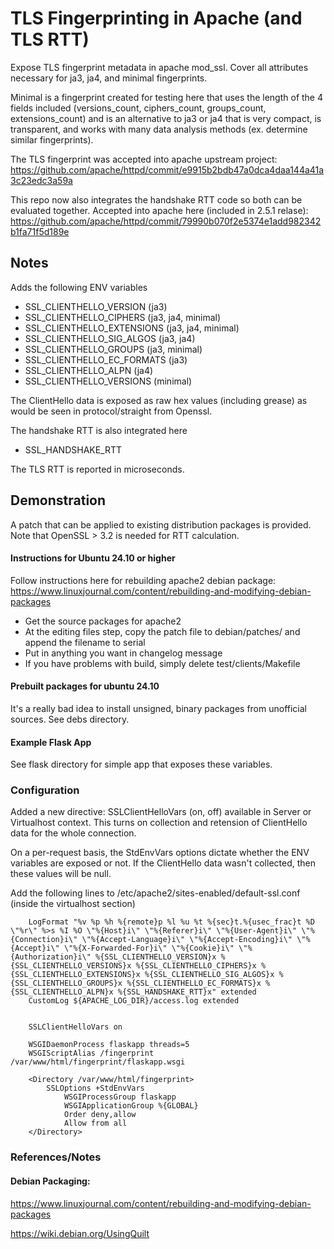# TLS Fingerprinting in Apache (and TLS RTT)
Expose TLS fingerprint metadata in apache mod_ssl. Cover all attributes necessary for ja3, ja4, and minimal fingerprints.

Minimal is a fingerprint created for testing here that uses the length of the 4 fields included (versions_count, ciphers_count, groups_count, extensions_count) and is an alternative to ja3 or ja4 that is very compact, is transparent, and works with many data analysis methods (ex. determine similar fingerprints).

The TLS fingerprint was accepted into apache upstream project: https://github.com/apache/httpd/commit/e9915b2bdb47a0dca4daa144a41a3c23edc3a59a

This repo now also integrates the handshake RTT code so both can be evaluated together. Accepted into apache here (included in 2.5.1 relase): https://github.com/apache/httpd/commit/79990b070f2e5374e1add982342b1fa71f5d189e

## Notes

Adds the following ENV variables
  - SSL_CLIENTHELLO_VERSION (ja3)
  - SSL_CLIENTHELLO_CIPHERS (ja3, ja4, minimal)
  - SSL_CLIENTHELLO_EXTENSIONS (ja3, ja4, minimal)
  - SSL_CLIENTHELLO_SIG_ALGOS (ja3, ja4)
  - SSL_CLIENTHELLO_GROUPS (ja3, minimal)
  - SSL_CLIENTHELLO_EC_FORMATS (ja3)
  - SSL_CLIENTHELLO_ALPN (ja4)
  - SSL_CLIENTHELLO_VERSIONS (minimal)

The ClientHello data is exposed as raw hex values (including grease) as would be seen in protocol/straight from Openssl.

The handshake RTT is also integrated here
  - SSL_HANDSHAKE_RTT

The TLS RTT is reported in microseconds.

## Demonstration
A patch that can be applied to existing distribution packages is provided. Note that OpenSSL > 3.2 is needed for RTT calculation.

#### Instructions for Ubuntu 24.10 or higher
Follow instructions here for rebuilding apache2 debian package: https://www.linuxjournal.com/content/rebuilding-and-modifying-debian-packages

  - Get the source packages for apache2
  - At the editing files step, copy the patch file to debian/patches/ and append the filename to serial
  - Put in anything you want in changelog message
  - If you have problems with build, simply delete test/clients/Makefile

#### Prebuilt packages for ubuntu 24.10

It's a really bad idea to install unsigned, binary packages from unofficial sources. See debs directory.

#### Example Flask App

See flask directory for simple app that exposes these variables.

### Configuration

Added a new directive: SSLClientHelloVars (on, off) available in Server or Virtualhost context. This turns on collection and retension of ClientHello data for the whole connection.

On a per-request basis, the StdEnvVars options dictate whether the ENV variables are exposed or not. If the ClientHello data wasn't collected, then these values will be null.

Add the following lines to /etc/apache2/sites-enabled/default-ssl.conf (inside the virtualhost section)

```
    LogFormat "%v %p %h %{remote}p %l %u %t %{sec}t.%{usec_frac}t %D \"%r\" %>s %I %O \"%{Host}i\" \"%{Referer}i\" \"%{User-Agent}i\" \"%{Connection}i\" \"%{Accept-Language}i\" \"%{Accept-Encoding}i\" \"%{Accept}i\" \"%{X-Forwarded-For}i\" \"%{Cookie}i\" \"%{Authorization}i\" %{SSL_CLIENTHELLO_VERSION}x %{SSL_CLIENTHELLO_VERSIONS}x %{SSL_CLIENTHELLO_CIPHERS}x %{SSL_CLIENTHELLO_EXTENSIONS}x %{SSL_CLIENTHELLO_SIG_ALGOS}x %{SSL_CLIENTHELLO_GROUPS}x %{SSL_CLIENTHELLO_EC_FORMATS}x %{SSL_CLIENTHELLO_ALPN}x %{SSL_HANDSHAKE_RTT}x" extended
    CustomLog ${APACHE_LOG_DIR}/access.log extended


    SSLClientHelloVars on

    WSGIDaemonProcess flaskapp threads=5
    WSGIScriptAlias /fingerprint /var/www/html/fingerprint/flaskapp.wsgi

    <Directory /var/www/html/fingerprint>
        SSLOptions +StdEnvVars
            WSGIProcessGroup flaskapp
            WSGIApplicationGroup %{GLOBAL}
            Order deny,allow
            Allow from all
    </Directory>
```

### References/Notes

#### Debian Packaging:

https://www.linuxjournal.com/content/rebuilding-and-modifying-debian-packages

https://wiki.debian.org/UsingQuilt

